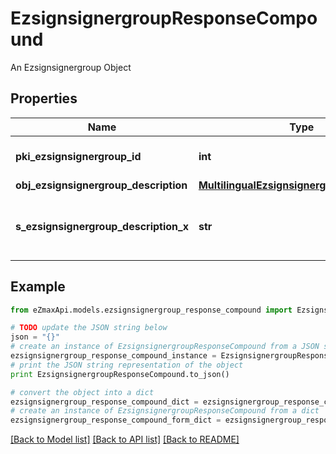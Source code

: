 # EzsignsignergroupResponseCompound

An Ezsignsignergroup Object

## Properties
Name | Type | Description | Notes
------------ | ------------- | ------------- | -------------
**pki_ezsignsignergroup_id** | **int** | The unique ID of the Ezsignsignergroup | 
**obj_ezsignsignergroup_description** | [**MultilingualEzsignsignergroupDescription**](MultilingualEzsignsignergroupDescription.md) |  | 
**s_ezsignsignergroup_description_x** | **str** | The Description of the Ezsignsignergroup in the language of the requester | [optional] 

## Example

```python
from eZmaxApi.models.ezsignsignergroup_response_compound import EzsignsignergroupResponseCompound

# TODO update the JSON string below
json = "{}"
# create an instance of EzsignsignergroupResponseCompound from a JSON string
ezsignsignergroup_response_compound_instance = EzsignsignergroupResponseCompound.from_json(json)
# print the JSON string representation of the object
print EzsignsignergroupResponseCompound.to_json()

# convert the object into a dict
ezsignsignergroup_response_compound_dict = ezsignsignergroup_response_compound_instance.to_dict()
# create an instance of EzsignsignergroupResponseCompound from a dict
ezsignsignergroup_response_compound_form_dict = ezsignsignergroup_response_compound.from_dict(ezsignsignergroup_response_compound_dict)
```
[[Back to Model list]](../README.md#documentation-for-models) [[Back to API list]](../README.md#documentation-for-api-endpoints) [[Back to README]](../README.md)


